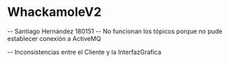 # WhackamoleV2

-- Santiago Hernández 180151 
-- No funcionan los tópicos porque no pude establecer conexión a ActiveMQ

-- Inconsistencias entre el Cliente y la InterfazGrafica
